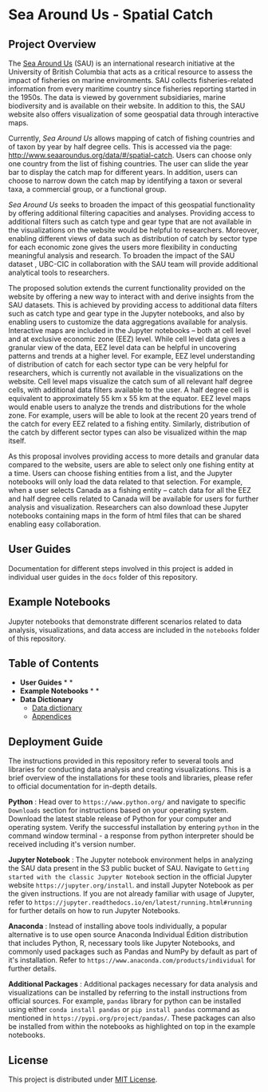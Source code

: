 # Sea Around Us - Spatial Catch

## Project Overview

The [Sea Around Us](http://www.seaaroundus.org/) (SAU) is an international research initiative at the University of British Columbia that acts as a critical resource to assess the impact of fisheries on marine environments. SAU collects fisheries-related information from every maritime country since fisheries reporting started in the  1950s. The data is viewed by government subsidiaries, marine biodiversity and is available on their website. In addition to this, the SAU website also offers visualization of some geospatial data through interactive maps.

Currently, *Sea Around Us* allows mapping of catch of fishing countries and of taxon by year by half degree cells. This is accessed via the page: http://www.seaaroundus.org/data/#/spatial-catch. Users can choose only one country from the list of fishing countries. The user can slide the year bar to display the catch map for different years. In addition, users can choose to narrow down the catch map by identifying a taxon or several taxa, a commercial group, or a functional group.

*Sea Around Us* seeks to broaden the impact of this geospatial functionality by offering additional filtering capacities and analyses. Providing access to additional filters such as catch type and gear type that are not available in the visualizations on the website would be helpful to researchers. Moreover, enabling different views of data such as distribution of catch by sector type for each economic zone gives the users more flexibility in conducting meaningful analysis and research. To broaden the impact of the SAU dataset , UBC-CIC in collaboration with the SAU team will provide additional analytical tools to researchers. 

The proposed solution extends the current functionality provided on the website by offering a new way to interact with and derive insights from the SAU datasets. This is achieved by providing access to additional data filters such as catch type and gear type in the Jupyter notebooks, and also by enabling users to customize the data aggregations available for analysis. Interactive maps are included in the Jupyter notebooks – both at cell level and at exclusive economic zone (EEZ) level. While cell level data gives a granular view of the data, EEZ level data can be helpful in uncovering patterns and trends at a higher level. For example, EEZ level understanding of distribution of catch for each sector type can be very helpful for researchers, which is currently not available in the visualizations on the website. Cell level maps visualize the catch sum of all relevant half degree cells, with additional data filters available to the user. A half degree cell is equivalent to approximately 55 km x 55 km at the equator. EEZ level maps would enable users to analyze the trends and distributions for the whole zone. For example, users will be able to look at the recent 20 years trend of the catch for every EEZ related to a fishing entity. Similarly, distribution of the catch by different sector types can also be visualized within the map itself.

As this proposal involves providing access to more details and granular data compared to the website, users are able to select only one fishing entity at a time. Users can choose fishing entities from a list, and the Jupyter notebooks will only load the data related to that selection. For example, when a user selects Canada as a fishing entity – catch data for all the EEZ and half degree cells related to Canada will be available for users for further analysis and visualization. Researchers can also download these Jupyter notebooks containing maps in the form of html files that can be shared enabling easy collaboration.



## User Guides

Documentation for different steps involved in this project is added in individual user guides in the `docs` folder of this repository.

## Example Notebooks

Jupyter notebooks that demonstrate different scenarios related to data analysis, visualizations, and data access are included in the `notebooks` folder of this repository.

## Table of Contents

* __User Guides__
  * 
  * 
* __Example Notebooks__
  * 
  * 
* __Data Dictionary__
  * [Data dictionary](https://github.com/UBC-CIC/Sea_Around_Us_Spatial_Catch/blob/main/data-dictionary/Data_dictionary.md)
  * [Appendices](https://github.com/UBC-CIC/Sea_Around_Us_Spatial_Catch/blob/main/data-dictionary/Appendices.md)

    

## Deployment Guide

The instructions provided in this repository refer to several tools and libraries for conducting data analysis and creating visualizations. This is a brief overview of the installations for these tools and libraries, please refer to official documentation for in-depth details.

**Python** : Head over to `https://www.python.org/` and navigate to specific `Downloads` section for instructions based on your operating system. Download the latest stable release of Python for your computer and operating system. Verify the successful installation by entering `python` in the command window terminal - a response from python interpreter should be received including it's version number.

**Jupyter Notebook** : The Jupyter notebook environment helps in analyzing the SAU data present in the S3 public bucket of SAU. Navigate to `Getting started with the classic Jupyter Notebook` section in the official Jupyter website `https://jupyter.org/install`. and install Jupyter Notebook as per the given instructions. If you are not already familiar with usage of Jupyter, refer to `https://jupyter.readthedocs.io/en/latest/running.html#running` for further details on how to run Jupyter Notebooks.

**Anaconda** : Instead of installing above tools individually, a popular alternative is to use open source Anaconda Individual Edition distribution that includes Python, R, necessary tools like Jupyter Notebooks, and commonly used packages such as Pandas and NumPy by default as part of it's installation. Refer to `https://www.anaconda.com/products/individual` for further details.

**Additional Packages** : Additional packages necessary for data analysis and visualizations can be installed by referring to the install instructions from official sources. For example, `pandas` library for python can be installed using either `conda install pandas` or `pip install pandas` command as mentioned in `https://pypi.org/project/pandas/`. These packages can also be installed from within the notebooks as highlighted on top in the example notebooks. 

## License

This project is distributed under [MIT License](https://github.com/UBC-CIC/Sea-Around-Us/blob/main/LICENSE).

